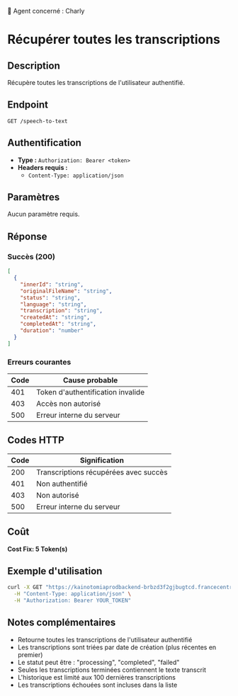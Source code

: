 🧠 Agent concerné : Charly
# Récupérer toutes les transcriptions

## Description
Récupère toutes les transcriptions de l'utilisateur authentifié.

## Endpoint
```
GET /speech-to-text
```

## Authentification
- **Type :** `Authorization: Bearer <token>`
- **Headers requis :**
  - `Content-Type: application/json`

## Paramètres
Aucun paramètre requis.

## Réponse

### Succès (200)
```json
[
  {
    "innerId": "string",
    "originalFileName": "string",
    "status": "string",
    "language": "string",
    "transcription": "string",
    "createdAt": "string",
    "completedAt": "string",
    "duration": "number"
  }
]
```

### Erreurs courantes

| Code | Cause probable |
|------|----------------|
| 401 | Token d'authentification invalide |
| 403 | Accès non autorisé |
| 500 | Erreur interne du serveur |

## Codes HTTP

| Code | Signification |
|------|---------------|
| 200 | Transcriptions récupérées avec succès |
| 401 | Non authentifié |
| 403 | Non autorisé |
| 500 | Erreur interne du serveur |

## Coût
**Cost Fix: 5 Token(s)**

## Exemple d'utilisation

```bash
curl -X GET "https://kainotomiaprodbackend-brbzd3f2gjbugtcd.francecentral-01.azurewebsites.net/speech-to-text" \
  -H "Content-Type: application/json" \
  -H "Authorization: Bearer YOUR_TOKEN"
```

## Notes complémentaires
- Retourne toutes les transcriptions de l'utilisateur authentifié
- Les transcriptions sont triées par date de création (plus récentes en premier)
- Le statut peut être : "processing", "completed", "failed"
- Seules les transcriptions terminées contiennent le texte transcrit
- L'historique est limité aux 100 dernières transcriptions
- Les transcriptions échouées sont incluses dans la liste 